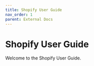 ```yaml
---
title: Shopify User Guide
nav_order: 1
parent: External Docs
---
```


# Shopify User Guide

Welcome to the Shopify User Guide.
